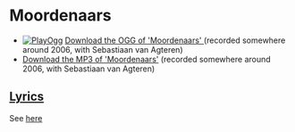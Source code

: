 # Moordenaars

- [![PlayOgg](http://static.fsf.org/playogg/Play_ogg_80x15.png "I support PlayOgg!")](http://playogg.org)
  [Download the OGG of 'Moordenaars' ](http://www.richelbilderbeek.nl/CD06_23Moordenaars.ogg)
  (recorded somewhere around 2006, with Sebastiaan van Agteren)
- [Download the MP3 of 'Moordenaars'](http://www.richelbilderbeek.nl/CD06_23Moordenaars.mp3)
  (recorded somewhere around 2006, with Sebastiaan van Agteren)

## [Lyrics](xx_moordenaars.txt)

See [here](xx_moordenaars.txt)

